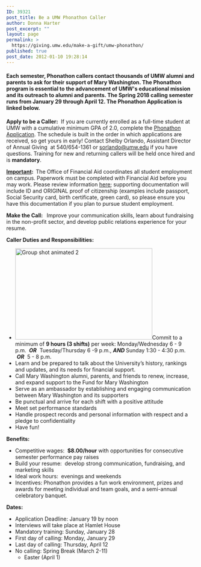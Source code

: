 ```yaml
---
ID: 39321
post_title: Be a UMW Phonathon Caller
author: Donna Harter
post_excerpt: ""
layout: page
permalink: >
  https://giving.umw.edu/make-a-gift/umw-phonathon/
published: true
post_date: 2012-01-10 19:28:14
---
```

<h4>Each semester, Phonathon callers contact thousands of UMW alumni and parents to ask for their support of Mary Washington. The Phonathon program is essential to the advancement of UMW's educational mission and its outreach to alumni and parents. The<strong> Spring 2018</strong> calling semester runs from <strong>January 29 through April 12</strong>. The Phonathon Application is linked below.</h4>
<strong>Apply to be a Caller:</strong>  If you are currently enrolled as a full-time student at UMW with a cumulative minimum GPA of 2.0, complete the <a href="http://giving.umw.edu/make-a-gift/umw-phonathon/phonathon-associate-application/">Phonathon Application</a>. The schedule is built in the order in which applications are received, so get yours in early! Contact Shelby Orlando, Assistant Director of Annual Giving  at 540/654-1361 or <a href="mailto:sorlando@umw.edu">sorlando@umw.edu</a> if you have questions. Training for new and returning callers will be held once hired and is <strong>mandatory</strong>.  <strong>
</strong>

<strong><span style="text-decoration: underline">Important</span>:  </strong>The Office of Financial Aid coordinates all student employment on campus. Paperwork must be completed with Financial Aid before you may work. Please review information <a href="http://adminfinance.umw.edu/financialaid/student-employment/">here</a>; supporting documentation will include ID and ORIGINAL proof of citizenship (examples include passport, Social Security card, birth certificate, green card), so please ensure you have this documentation if you plan to pursue student employment.
<p style="text-align: left"><strong>Make the Call:  </strong> Improve your communication skills, learn about fundraising in the non-profit sector, and develop public relations experience for your resume.</p>
<p style="text-align: left"><strong>Caller Duties and Responsibilities: </strong></p>

<ul>
 	<li><a href="https://giving.umw.edu/wp-content/uploads/2016/05/Group-shot-animated-2.jpg"><img class="alignright wp-image-47312" src="https://giving.umw.edu/wp-content/uploads/2016/05/Group-shot-animated-2-300x200.jpg" alt="Group shot animated 2" width="364" height="242" /></a>Commit to a minimum of <strong>9 hours (3 shifts)</strong> per week:
Monday/Wednesday 6 - 9 p.m.  <em><strong>OR</strong></em>  Tuesday/Thursday 6 -9 p.m., <em><strong>AND
</strong></em>Sunday 1:30 - 4:30 p.m.  <strong><em>OR</em></strong>  5 - 8 p.m.</li>
 	<li>Learn and be prepared to talk about the University’s history, rankings and updates, and its needs for financial support.</li>
 	<li>Call Mary Washington alumni, parents, and friends to renew, increase, and expand support to the Fund for Mary Washington</li>
 	<li>Serve as an ambassador by establishing and engaging communication between Mary Washington and its supporters</li>
 	<li>Be punctual and arrive for each shift with a positive attitude</li>
 	<li>Meet set performance standards</li>
 	<li>Handle prospect records and personal information with respect and a pledge to confidentiality</li>
 	<li>Have fun!</li>
</ul>
<strong>Benefits:</strong>
<ul>
 	<li>Competitive wages:  <strong>$8.00/hour</strong> with opportunities for consecutive semester performance pay raises</li>
 	<li>Build your resume:  develop strong communication, fundraising, and marketing skills</li>
 	<li>Ideal work hours:  evenings and weekends</li>
 	<li>Incentives: Phonathon provides a fun work environment, prizes and awards for meeting individual and team goals, and a semi-annual celebratory banquet.</li>
</ul>
<strong>Dates:</strong>
<ul>
 	<li>Application Deadline: January 19 by noon</li>
 	<li>Interviews will take place at Hamlet House</li>
 	<li>Mandatory training: Sunday, January 28</li>
 	<li>First day of calling: Monday, January 29</li>
 	<li>Last day of calling: Thursday, April 12</li>
 	<li>No calling: Spring Break (March 2-11)
<ul>
 	<li>Easter (April 1)</li>
</ul>
</li>
</ul>
<strong>
</strong>

&nbsp;